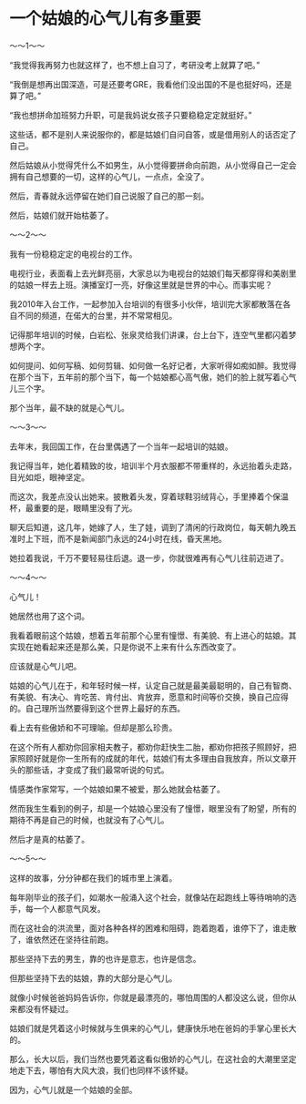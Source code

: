 # 一个姑娘的心气儿有多重要

～～1～～ 

“我觉得我再努力也就这样了，也不想上自习了，考研没考上就算了吧。” 

“我倒是想再出国深造，可是还要考GRE，我看他们没出国的不是也挺好吗，还是算了吧。” 

“我也想拼命加班努力升职，可是我妈说女孩子只要稳稳定定就挺好。” 

这些话，都不是别人来说服你的，都是姑娘们自问自答，或是借用别人的话否定了自己。 

然后姑娘从小觉得凭什么不如男生，从小觉得要拼命向前跑，从小觉得自己一定会拥有自己想要的一切，这样的心气儿，一点点，全没了。 

然后，青春就永远停留在她们自己说服了自己的那一刻。 

然后，姑娘们就开始枯萎了。 

～～2～～ 

我有一份稳稳定定的电视台的工作。 

电视行业，表面看上去光鲜亮丽，大家总以为电视台的姑娘们每天都穿得和美剧里的姑娘一样去上班。演播室灯一亮，好像这里就是世界的中心。而事实呢？ 

我2010年入台工作，一起参加入台培训的有很多小伙伴，培训完大家都散落在各自不同的频道，在偌大的台里，并不常常相见。 

记得那年培训的时候，白岩松、张泉灵给我们讲课，台上台下，连空气里都闪着梦想两个字。 

如何提问、如何写稿、如何剪辑、如何做一名好记者，大家听得如痴如醉。我觉得在那个当下，五年前的那个当下，每一个姑娘都心高气傲，她们的脸上就写着心气儿三个字。 

那个当年，最不缺的就是心气儿。 

～～3～～ 

去年末，我回国工作，在台里偶遇了一个当年一起培训的姑娘。 

我记得当年，她化着精致的妆，培训半个月衣服都不带重样的，永远抬着头走路，目光如炬，眼神坚定。 

而这次，我差点没认出她来。披散着头发，穿着球鞋羽绒背心，手里捧着个保温杯，最重要的是，眼睛里没有了光。 

聊天后知道，这几年，她嫁了人，生了娃，调到了清闲的行政岗位，每天朝九晚五准时上下班，而不是新闻部门永远的24小时在线，昏天黑地。 

她拉着我说，千万不要轻易往后退。退一步，你就很难再有心气儿往前迈进了。 

～～4～～ 

心气儿！ 

她居然也用了这个词。 

我看着眼前这个姑娘，想着五年前那个心里有憧憬、有美貌、有上进心的姑娘。其实现在她看起来还是那么美，只是你说不上来有什么东西改变了。 

应该就是心气儿吧。 

姑娘的心气儿在于，和年轻时候一样，认定自己就是最美最聪明的，自己有智商、有美貌、有决心、肯吃苦、肯付出、肯放弃，愿意和时间等价交换，换自己应得的。自己理所当然要得到这个世界上最好的东西。 

看上去有些傲娇和不可理喻。但却是那么珍贵。 

在这个所有人都劝你回家相夫教子，都劝你赶快生二胎，都劝你把孩子照顾好，把家照顾好就是你一生所有的成就的年代，姑娘们有太多理由自我放弃，所以文章开头的那些话，才变成了我们最常听说的句式。 

情感类作家常写，一个姑娘如果不被爱，那么她就会枯萎了。 

然而我生生看到的例子，却是一个姑娘心里没有了憧憬，眼里没有了盼望，所有的期待不再是自己的时候，也就没有了心气儿。 

然后才是真的枯萎了。 

～～5～～ 

这样的故事，分分钟都在我们的城市里上演着。 

每年刚毕业的孩子们，如潮水一般涌入这个社会，就像站在起跑线上等待哨响的选手，每一个人都意气风发。 

而在这社会的洪流里，面对各种各样的困难和阻碍，跑着跑着，谁停下了，谁走散了，谁依然还在坚持往前跑。 

那些坚持下去的男生，靠的也许是意志，也许是信念。 

但那些坚持下去的姑娘，靠的大部分是心气儿。 

就像小时候爸爸妈妈告诉你，你就是最漂亮的，哪怕周围的人都没这么说，但你从来都没有怀疑过。 

姑娘们就是凭着这小时候就与生俱来的心气儿，健康快乐地在爸妈的手掌心里长大的。 

那么，长大以后，我们当然也要凭着这看似傲娇的心气儿，在这社会的大潮里坚定地走下去，哪怕有大风大浪，我们也同样不该怀疑。 

因为，心气儿就是一个姑娘的全部。